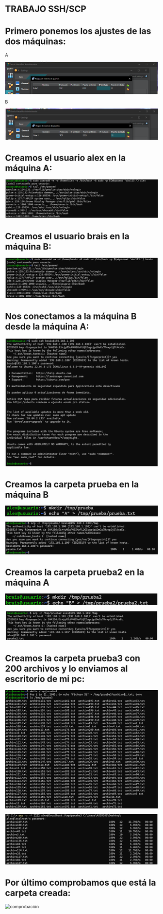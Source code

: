 # TRABAJO SSH/SCP

# Primero ponemos los ajustes de las dos máquinas:

A

![configuracionA](imagenes/Captura1.PNG)

B

![configuraciónB](imagenes/B.png)

# Creamos el usuario alex en la máquina A:

![crearAlex](imagenes/usuario_alex.png)

# Creamos el usuario brais en la máquina B:

![crearBrais](imagenes/usuario_brais.png)

# Nos conectamos a la máquina B desde la máquina A:

![conectar](imagenes/maquinaB.png)

# Creamos la carpeta prueba en la máquina B

![crear carpeta](imagenes/crear_prueba.png)

![mover](imagenes/mover1.png)

# Creamos la carpeta prueba2 en la máquina A

![crear carpeta](imagenes/crear_prueba2.png)

![mover](imagenes/mover2.png)

# Creamos la carpeta prueba3 con 200 archivos y lo enviamos al escritorio de mi pc:

![crear archivos](imagenes/crear_archivos.png)

![moverPC](imagenes/moverPC.png)

# Por último comprobamos que está la carpeta creada:

![comprobación](imagenes/comprobación.png)
